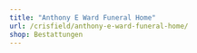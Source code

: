```yaml
---
title: "Anthony E Ward Funeral Home"
url: /crisfield/anthony-e-ward-funeral-home/
shop: Bestattungen
---
```

